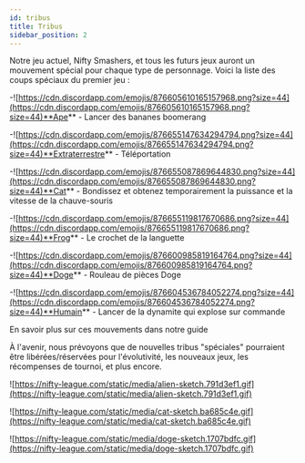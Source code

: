 ```yaml
---
id: tribus
title: Tribus
sidebar_position: 2
---
```


Notre jeu actuel, Nifty Smashers, et tous les futurs jeux auront un mouvement spécial pour chaque type de personnage. Voici la liste des coups spéciaux du premier jeu :

-![https://cdn.discordapp.com/emojis/876605610165157968.png?size=44](https://cdn.discordapp.com/emojis/876605610165157968.png?size=44)**Ape** - Lancer des bananes boomerang

-![https://cdn.discordapp.com/emojis/876655147634294794.png?size=44](https://cdn.discordapp.com/emojis/876655147634294794.png?size=44)**Extraterrestre** - Téléportation

-![https://cdn.discordapp.com/emojis/876655087869644830.png?size=44](https://cdn.discordapp.com/emojis/876655087869644830.png?size=44)**Cat** - Bondissez et obtenez temporairement la puissance et la vitesse de la chauve-souris

-![https://cdn.discordapp.com/emojis/876655119817670686.png?size=44](https://cdn.discordapp.com/emojis/876655119817670686.png?size=44)**Frog** - Le crochet de la languette

-![https://cdn.discordapp.com/emojis/876600985819164764.png?size=44](https://cdn.discordapp.com/emojis/876600985819164764.png?size=44)**Doge** - Rouleau de pièces Doge

-![https://cdn.discordapp.com/emojis/876604536784052274.png?size=44](https://cdn.discordapp.com/emojis/876604536784052274.png?size=44)**Humain** - Lancer de la dynamite qui explose sur commande

En savoir plus sur ces mouvements dans notre guide [](/guides/nifty-smashers/tribes)

À l'avenir, nous prévoyons que de nouvelles tribus "spéciales" pourraient être libérées/réservées pour l'évolutivité, les nouveaux jeux, les récompenses de tournoi, et plus encore.

![https://nifty-league.com/static/media/alien-sketch.791d3ef1.gif](https://nifty-league.com/static/media/alien-sketch.791d3ef1.gif)

![https://nifty-league.com/static/media/cat-sketch.ba685c4e.gif](https://nifty-league.com/static/media/cat-sketch.ba685c4e.gif)

![https://nifty-league.com/static/media/doge-sketch.1707bdfc.gif](https://nifty-league.com/static/media/doge-sketch.1707bdfc.gif)

